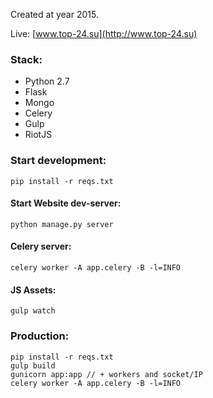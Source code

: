 Created at year 2015.

Live: [www.top-24.su](http://www.top-24.su)

### Stack:

* Python 2.7
* Flask
* Mongo
* Celery
* Gulp
* RiotJS

### Start development:
```
pip install -r reqs.txt
```

#### Start Website dev-server:
```
python manage.py server
```

#### Celery server:
```
celery worker -A app.celery -B -l=INFO
```

#### JS Assets:
```
gulp watch
```


### Production:
```
pip install -r reqs.txt
gulp build
gunicorn app:app // + workers and socket/IP
celery worker -A app.celery -B -l=INFO
```
